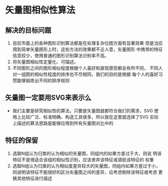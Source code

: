 # 矢量图相似性算法
## 解决的目标问题
1. 目前市面上的各种图形识别算法都是在处理复杂位图方面有显著效果
但是当应用到简单矢量图形上时，这些方法的效果都不近人意，矢量图形
中携带的特征信息较少，使用普通的图形识别算法识别率不高。
2. 将矢量图相似性定量化、可描述。
3. 不同图形之间的图形相似程度根据个人喜好和直观感受都会有所不同，
   不同人对一组图的相似性程度的排序也不尽相同，我们的目的是根据
   每个人的喜好习惯能够锻炼出不同的排序规则

## 矢量图一定要用SVG来表示么
* 我们主要是研究相似性的算法，只要是矢量图就都符合我们的需求，SVG
使用上比较广泛、标准明确、构造工具很多，所以我在这里就选择了SVG
实际上描述的算法思路是能够应用到所有矢量图对比中的


## 特征的保留
1. 选取N组认为归类的认为相似的矢量图，同组内的如果方差过于大，则说
明该特征不是很适合该组的相似性识别，应该舍弃该特征或调低该特征的
权重
2. 选取N组认为归类的认为相似度差异较大的矢量图，同组内如果方差过于小，
则说明该特征不能很好的区分矢量图之间的差异，应考虑剔除该特征或考虑
更换其他特征进行描述